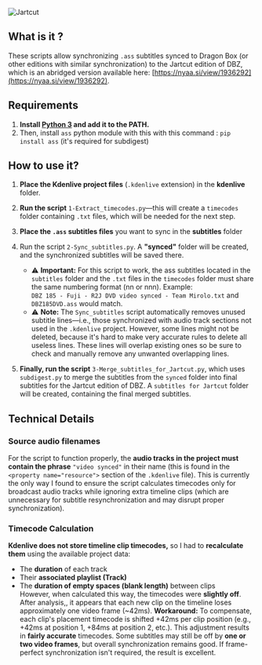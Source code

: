 ![Jartcut](https://github.com/user-attachments/assets/d9373bea-ff08-474c-a395-3f3a450cdcd5)

## What is it ?

These scripts allow synchronizing `.ass` subtitles synced to Dragon Box (or other editions with similar synchronization) to the Jartcut edition of DBZ, which is an abridged version available here: [https://nyaa.si/view/1936292](https://nyaa.si/view/1936292).

## Requirements

1. **Install [Python 3](https://www.python.org/downloads/) and add it to the PATH.**
2. Then, install `ass` python module with this with this command : `pip install ass` (it's required for subdigest)

## How to use it?



1. **Place the Kdenlive project files** (`.kdenlive` extension) in the **kdenlive** folder.

2. **Run the script** `1-Extract_timecodes.py`—this will create a `timecodes` folder containing `.txt` files, which will be needed for the next step.

3. **Place the `.ass` subtitles files** you want to sync in the **subtitles** folder
   
4. Run the script `2-Sync_subtitles.py`. A **"synced"** folder will be created, and the synchronized subtitles will be saved there.  
   - ⚠ **Important:** For this script to work, the ass subtitles located in the `subtitles` folder and the `.txt` files in the `timecodes` folder must share the same numbering format (nn or nnn). Example:  
     `DBZ 185 - Fuji - R2J DVD video synced - Team Mirolo.txt` and `DBZ185DVD.ass` would match.
   - ⚠ **Note:** The `Sync_subtitles` script automatically removes unused subtitle lines—i.e., those synchronized with audio track sections not used in the `.kdenlive` project. However, some lines might not be deleted, because it's hard to make very accurate rules to delete all useless lines. These lines will overlap existing ones so be sure to check and manually remove any unwanted overlapping lines.

5. **Finally, run the script** `3-Merge_subtitles_for_Jartcut.py`, which uses `subdigest.py` to merge the subtitles from the `synced` folder into final subtitles for the Jartcut edition of DBZ. A `subtitles for Jartcut` folder will be created, containing the final merged subtitles.

## Technical Details

### Source audio filenames

For the script to function properly, the **audio tracks in the project must contain the phrase** `"video synced"` in their name (this is found in the `<property name="resource">` section of the `.kdenlive` file).
This is currently the only way I found to ensure the script calculates timecodes only for broadcast audio tracks while ignoring extra timeline clips (which are unnecessary for subtitle resynchronization and may disrupt proper synchronization).

### Timecode Calculation

**Kdenlive does not store timeline clip timecodes,** so I had to **recalculate them** using the available project data:  
  - The **duration** of each track  
  - Their **associated playlist (Track)**  
  - The **duration of empty spaces (blank length)** between clips  
  However, when calculated this way, the timecodes were **slightly off**. After analysis,, it appears that each new clip on the timeline loses approximately one video frame (~42ms).
  **Workaround:** To compensate, each clip's placement timecode is shifted +42ms per clip position (e.g., +42ms at position 1, +84ms at position 2, etc.).
  This adjustment results in **fairly accurate** timecodes. Some subtitles may still be off by **one or two video frames**, but overall synchronization remains good. If frame-perfect synchronization isn't required, the result is excellent.
